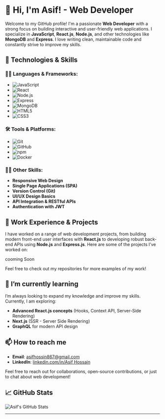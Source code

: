 # 👋 Hi, I'm Asif! - Web Developer

Welcome to my GitHub profile! I'm a passionate **Web Developer** with a strong focus on building interactive and user-friendly web applications. I specialize in **JavaScript**, **React.js**, **Node.js**, and other technologies like **MongoDB** and **Express**. I love writing clean, maintainable code and constantly strive to improve my skills.

## 🚀 Technologies & Skills

### 🧑‍💻 Languages & Frameworks:
- ![JavaScript](https://img.shields.io/badge/JavaScript-ES6+-f7df1e?style=flat&logo=javascript&logoColor=fff)
- ![React](https://img.shields.io/badge/React-16.8+-61dafb?style=flat&logo=react&logoColor=fff)
- ![Node.js](https://img.shields.io/badge/Node.js-14.x+-339933?style=flat&logo=node.js&logoColor=fff)
- ![Express](https://img.shields.io/badge/Express-4.x+-000000?style=flat&logo=express&logoColor=fff)
- ![MongoDB](https://img.shields.io/badge/MongoDB-4.x+-47A248?style=flat&logo=mongodb&logoColor=fff)
- ![HTML5](https://img.shields.io/badge/HTML5-5+-E34F26?style=flat&logo=html5&logoColor=fff)
- ![CSS3](https://img.shields.io/badge/CSS3-3+-1572B6?style=flat&logo=css3&logoColor=fff)

### 🛠 Tools & Platforms:
- ![Git](https://img.shields.io/badge/Git-v2.34.1+-F05032?style=flat&logo=git&logoColor=fff)
- ![GitHub](https://img.shields.io/badge/GitHub-Action-181717?style=flat&logo=github&logoColor=fff)
- ![npm](https://img.shields.io/badge/npm-7.x+-CB3837?style=flat&logo=npm&logoColor=fff)
- ![Docker](https://img.shields.io/badge/Docker-20+-2496ED?style=flat&logo=docker&logoColor=fff)

### 🧑‍🔧 Other Skills:
- **Responsive Web Design**
- **Single Page Applications (SPA)**
- **Version Control (Git)**
- **UI/UX Design Basics**
- **API Integration & RESTful APIs**
- **Authentication with JWT**

## 💼 Work Experience & Projects

I have worked on a range of web development projects, from building modern front-end user interfaces with **React.js** to developing robust back-end APIs using **Node.js** and **Express.js**. Here are some of the projects I’ve worked on:

cooming Soon

Feel free to check out my repositories for more examples of my work!

## 🌱 I’m currently learning

I’m always looking to expand my knowledge and improve my skills. Currently, I am exploring:

- **Advanced React.js concepts** (Hooks, Context API, Server-Side Rendering)
- **Next.js** (SSR - Server Side Rendering)
- **GraphQL** for modern API design

## 📫 How to reach me

- **Email**: [asifhossin867@gmail.com](asifhossin867@gmail.com)
- **LinkedIn**: [linkedin.com/in/Asif Hossain](https://linkedin.com/in/asif-hossain-122812301)

Feel free to reach out for collaborations, open-source contributions, or just to chat about web development!

## 📈 GitHub Stats

![Asif's GitHub Stats](https://github-readme-stats.vercel.app/api?username=Asifedit&show_icons=true&hide_title=true&hide=prs&count_private=true&theme=radical)


---
